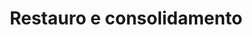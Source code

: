---
layout: areas
title:  "Restauro e consolidamento"
dir: Restauro e consolidamento/Campanile BS
preview: 1.jpg
content-url: /restauro-e-consolidamento
---